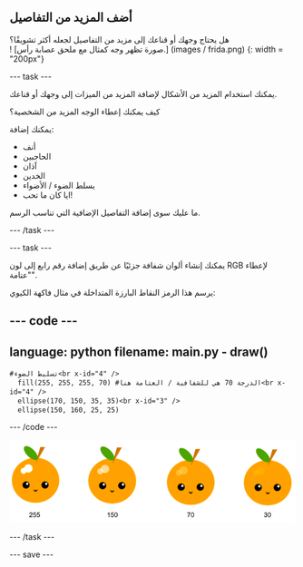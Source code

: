 ## أضف المزيد من التفاصيل

<div style="display: flex; flex-wrap: wrap">
<div style="flex-basis: 200px; flex-grow: 1; margin-right: 15px;">
هل يحتاج وجهك أو قناعك إلى مزيد من التفاصيل لجعله أكثر تشويقًا؟ 
</div>
<div>
! [صورة تظهر وجه كمثال مع ملحق عصابة رأس.] (images / frida.png) {: width = "200px"}
</div>
</div>

--- task ---

يمكنك استخدام المزيد من الأشكال لإضافة المزيد من الميزات إلى وجهك أو قناعك.

كيف يمكنك إعطاء الوجه المزيد من الشخصية؟

يمكنك إضافة:

+ أنف
+ الحاجبين
+ آذان
+ الخدين
+ يسلط الضوء / الأضواء
+ ايا كان ما تحب!

ما عليك سوى إضافة التفاصيل الإضافية التي تناسب الرسم.

--- /task ---

--- task ---

يمكنك إنشاء ألوان شفافة جزئيًا عن طريق إضافة رقم رابع إلى لون RGB لإعطاء "عتامة".

يرسم هذا الرمز النقاط البارزة المتداخلة في مثال فاكهة الكيوي:

--- code ---
---
language: python
filename: main.py - draw()
---

    #تسليط الضوء<br x-id="4" />
      fill(255, 255, 255, 70) #الدرجة 70 هي للشفافية / العتامة هنا<br x-id="4" />
      ellipse(170, 150, 35, 35)<br x-id="3" />
      ellipse(150, 160, 25, 25)

--- /code ---

![صورة فاكهة الكيوي مع الإبرازات بدرجات تعتيم مختلفة: 30 ، 70 ، 150 ، 255. The lower value, 30, is less opaque and 255 is fully opaque.](images/opacity.png)

--- /task ---

--- save ---
